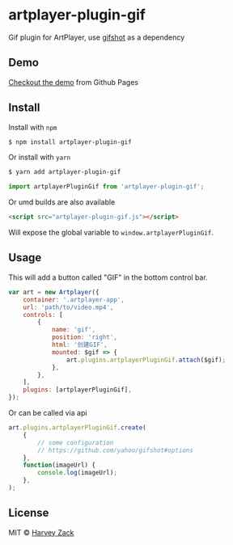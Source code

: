# artplayer-plugin-gif

Gif plugin for ArtPlayer, use [gifshot](https://github.com/yahoo/gifshot) as a dependency

## Demo

[Checkout the demo](https://artplayer.org/?libs=.%2Funcompiled%2Fartplayer-plugin-gif.js&example=gif) from Github Pages

## Install

Install with `npm`

```bash
$ npm install artplayer-plugin-gif
```

Or install with `yarn`

```bash
$ yarn add artplayer-plugin-gif
```

```js
import artplayerPluginGif from 'artplayer-plugin-gif';
```

Or umd builds are also available

```html
<script src="artplayer-plugin-gif.js"></script>
```

Will expose the global variable to `window.artplayerPluginGif`.

## Usage

This will add a button called "GIF" in the bottom control bar.

```js
var art = new Artplayer({
    container: '.artplayer-app',
    url: 'path/to/video.mp4',
    controls: [
        {
            name: 'gif',
            position: 'right',
            html: '创建GIF',
            mounted: $gif => {
                art.plugins.artplayerPluginGif.attach($gif);
            },
        },
    ],
    plugins: [artplayerPluginGif],
});
```

Or can be called via api

```js
art.plugins.artplayerPluginGif.create(
    {
        // some configuration
        // https://github.com/yahoo/gifshot#options
    },
    function(imageUrl) {
        console.log(imageUrl);
    },
);
```

## License

MIT © [Harvey Zack](https://sleepy.im/)
